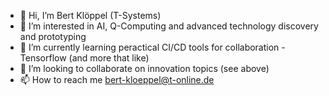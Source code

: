 - 👋 Hi, I’m Bert Klöppel (T-Systems) 
- 👀 I’m interested in AI, Q-Computing and advanced technology discovery and prototyping
- 🌱 I’m currently learning peractical CI/CD tools for collaboration - Tensorflow (and more that like)
- 💞️ I’m looking to collaborate on innovation topics (see above)
- 📫 How to reach me bert-kloeppel@t-online.de

<!---
BKL42/BKL42 is a ✨ special ✨ repository because its `README.md` (this file) appears on your GitHub profile.
You can click the Preview link to take a look at your changes.
--->
